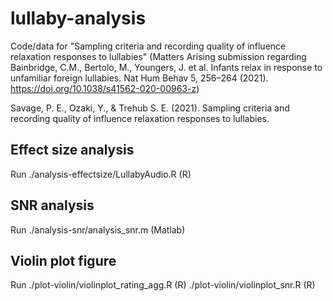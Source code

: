 # lullaby-analysis
Code/data for "Sampling criteria and recording quality of influence relaxation responses to lullabies" (Matters Arising submission regarding Bainbridge, C.M., Bertolo, M., Youngers, J. et al. Infants relax in response to unfamiliar foreign lullabies. Nat Hum Behav 5, 256–264 (2021). https://doi.org/10.1038/s41562-020-00963-z)

Savage, P. E., Ozaki, Y., & Trehub S. E. (2021). Sampling criteria and recording quality of influence relaxation responses to lullabies.

## Effect size analysis
Run ./analysis-effectsize/LullabyAudio.R (R)

## SNR analysis
Run ./analysis-snr/analysis_snr.m (Matlab)

## Violin plot figure
Run ./plot-violin/violinplot_rating_agg.R (R)
    ./plot-violin/violinplot_snr.R (R)

